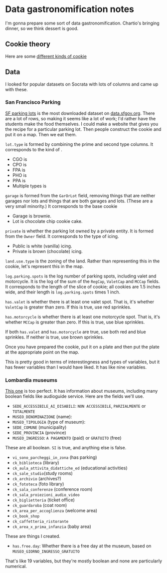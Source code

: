 Data gastronomification notes
====
I'm gonna prepare some sort of data gastronomification.
Chartio's bringing dinner, so we think dessert is good.

## Cookie theory
Here are some [different kinds of cookie](http://en.wikipedia.org/wiki/Cookie)


## Data
I looked for popular datasets on Socrata with lots of
columns and came up with these.

### San Francisco Parking
[SF parking lots](https://data.sfgov.org/Transportation/Off-Street-parking-lots-and-parking-garages/uupn-yfaw?)
is the most downloaded dataset on [data.sfgov.org](https://data.sfgov.org).
There are a lot of rows, so making it seems like a lot of work;
I'd rather have the students make the food themselves.
I could make a website that gives you the recipe for a particular
parking lot. Then people construct the cookie and put it on a map.
Then we eat them.

`lot.type` is formed by combining the prime and second type columns.
It corresponds to the kind of .

* CGO is 
* CPO is
* FPA is 
* PHO is 
* PPA is 
* Multiple types is 

`garage` is formed from the `GarOrLot` field, removing things that
are neither garages nor lots and things that are both garages and lots.
(These are a very small minority.) It corresponds to the base cookie

* Garage is brownie.
* Lot is chocolate chip cookie cake.

`private` is whether the parking lot owned by a private entity. It is
formed from the `Owner` field. It corresponds to the type of icing.

* Public is white (vanilla) icing.
* Private is brown (chocolate) icing.

`land.use.type` is the zoning of the land. Rather than representing this
in the cookie, let's represent this in the map.

`log.parking.spots` is the log number of parking spots, including valet
and motorcycle. It is the log of the sum of the `RegCap`, `ValetCap`
and `MCCap` fields. It corresponds to the length of the slice of cookie;
all cookies are 1.5 inches wide, and their length is
`log.parking.spots` times 1 inch.

`has.valet` is whether there is at least one valet spot. That is, it's
whether `ValetCap` is greater than zero. If this is true, use red sprinkles.

`has.motorcycle` is whether there is at least one motorcycle spot. That is, it's
whether `MCCap` is greater than zero. If this is true, use blue sprinkles.

If both `has.valet` and `has.motorcycle` are true, use both red and blue
sprinkles. If neither is true, use brown sprinkles.

Once you have prepared the cookie, put it on a plate and then put the plate
at the appropriate point on the map.

This is pretty good in terms of interestingness and types of variables, but
it has fewer variables than I would have liked. It has like nine variables.

### Lombardia museums
[This one](https://dati.lombardia.it/dati/Sanit-/Elenco-RSA-Accreditate/3syc-54zf)
is too perfect. It has information about museums, including many boolean
fields like audioguide service. Here are the fields we'll use.

* `SEDE_ACCESSIBILE_AI_DISABILI`: `NON ACCESSIBILE`, `PARZIALMENTE` or `TOTALMENTE`
* `MUSEO_DENOMINAZIONE` (name):
* `MUSEO_TIPOLOGIA` (type of museum):
* `SEDE_COMUNE` (municipality)
* `SEDE_PROVINCIA` (province)
* `MUSEO_INGRESSO`: `A PAGAMENTO` (paid) or `GRATUITO` (free)

These are all boolean. `SI` is true, and anything else is false.

* `vi_sono_parcheggi_in_zona` (has parking)
* `ck_biblioteca` (library)
* `ck_aula_attivita_didattiche_ed` (educational activities)
* `ck_sale_studio`(study rooms)
* `ck_archivio` (archives?)
* `ck_fototeca` (foto library)
* `ck_sala_conferenze` (conference room)
* `ck_sala_proiezioni_audio_video` 
* `ck_biglietteria` (ticket office)
* `ck_guardaroba` (coat room)
* `ck_area_per_accoglienza` (welcome area)
* `ck_book_shop` 
* `ck_caffetteria_ristorante`
* `ck_area_x_prima_infanzia` (baby area)

These are things I created.

* `has.free.day`: Whether there is a free day at the museum,
    based on `MUSEO_GIORNO_INGRESSO_GRATUITO`

That's like 19 variables, but they're mostly boolean and none
are particularly numerical.
